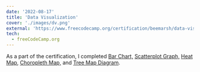 ```yaml
---
date: '2022-08-17'
title: 'Data Visualization'
cover: './images/dv.png'
external: 'https://www.freecodecamp.org/certification/beemarsh/data-visualization'
tech:
  - freeCodeCamp.org
---
```


As a part of the certification, I completed [Bar Chart,](https://bee-certs-projects.herokuapp.com/barchart) [Scatterplot Graph,](https://bee-certs-projects.herokuapp.com/scatterplot) [Heat Map,](https://bee-certs-projects.herokuapp.com/heatmap) [Choropleth Map,](https://bee-certs-projects.herokuapp.com/choropleth) and [Tree Map Diagram](https://bee-certs-projects.herokuapp.com/treemap).